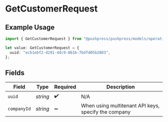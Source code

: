 # GetCustomerRequest

## Example Usage

```typescript
import { GetCustomerRequest } from "@pushpress/pushpress/models/operations";

let value: GetCustomerRequest = {
  uuid: "ecb1ebf2-d291-4dc9-861b-7bdfd05b2803",
};
```

## Fields

| Field                                                | Type                                                 | Required                                             | Description                                          |
| ---------------------------------------------------- | ---------------------------------------------------- | ---------------------------------------------------- | ---------------------------------------------------- |
| `uuid`                                               | *string*                                             | :heavy_check_mark:                                   | N/A                                                  |
| `companyId`                                          | *string*                                             | :heavy_minus_sign:                                   | When using multitenant API keys, specify the company |